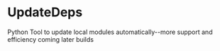 # UpdateDeps
Python Tool to update local modules automatically--more support and efficiency coming later builds
